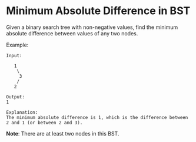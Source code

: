 # Minimum Absolute Difference in BST

Given a binary search tree with non-negative values, find the minimum absolute difference between values of any two nodes.

Example:
```
Input:

   1
    \
     3
    /
   2

Output:
1

Explanation:
The minimum absolute difference is 1, which is the difference between 2 and 1 (or between 2 and 3).
```

**Note**: There are at least two nodes in this BST.

